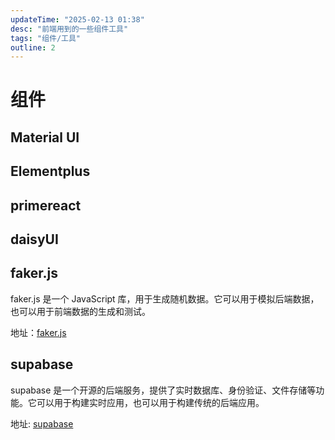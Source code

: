 ```yaml
---
updateTime: "2025-02-13 01:38"
desc: "前端用到的一些组件工具"
tags: "组件/工具"
outline: 2
---
```


# 组件
## Material UI

## Elementplus

## primereact

## daisyUI

## faker.js

faker.js 是一个 JavaScript 库，用于生成随机数据。它可以用于模拟后端数据，也可以用于前端数据的生成和测试。

地址：[faker.js](https://fakerjs.dev/)

## supabase
supabase 是一个开源的后端服务，提供了实时数据库、身份验证、文件存储等功能。它可以用于构建实时应用，也可以用于构建传统的后端应用。

地址: [supabase](https://supabase.com/)


